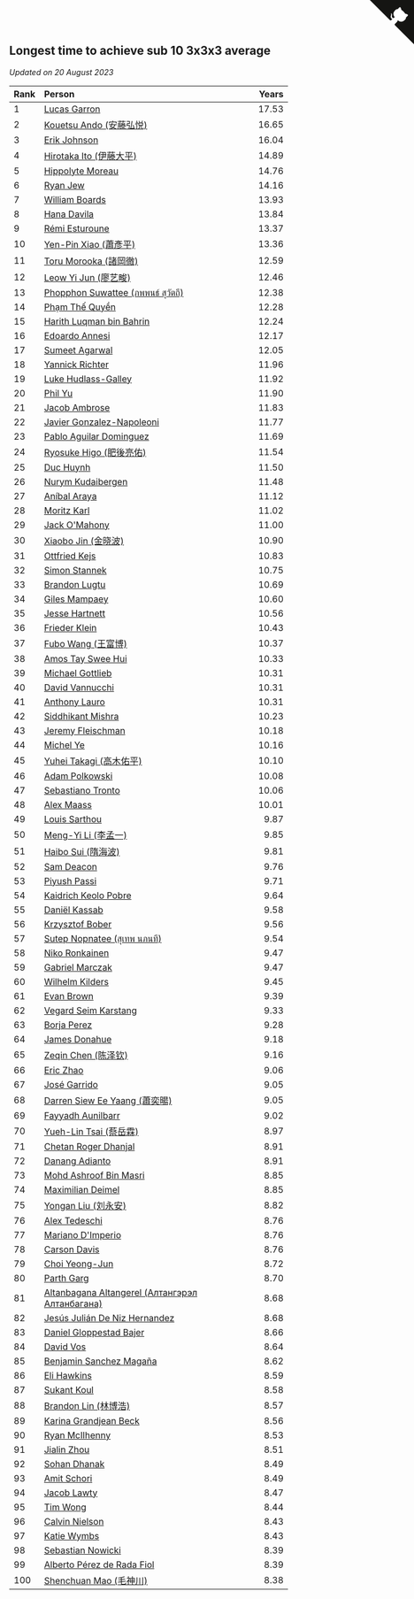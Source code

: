 ## Longest time to achieve sub 10 3x3x3 average

*Updated on 20 August 2023*

| Rank | Person | Years |
| :--- | :--- | ---: |
| 1 | [Lucas Garron](https://www.worldcubeassociation.org/persons/2006GARR01) | 17.53 |
| 2 | [Kouetsu Ando (安藤弘悦)](https://www.worldcubeassociation.org/persons/2006ANDO01) | 16.65 |
| 3 | [Erik Johnson](https://www.worldcubeassociation.org/persons/2007JOHN02) | 16.04 |
| 4 | [Hirotaka Ito (伊藤大平)](https://www.worldcubeassociation.org/persons/2008ITOH01) | 14.89 |
| 5 | [Hippolyte Moreau](https://www.worldcubeassociation.org/persons/2008MORE02) | 14.76 |
| 6 | [Ryan Jew](https://www.worldcubeassociation.org/persons/2008JEWR01) | 14.16 |
| 7 | [William Boards](https://www.worldcubeassociation.org/persons/2009BOAR01) | 13.93 |
| 8 | [Hana Davila](https://www.worldcubeassociation.org/persons/2009DAVI01) | 13.84 |
| 9 | [Rémi Esturoune](https://www.worldcubeassociation.org/persons/2010ESTU01) | 13.37 |
| 10 | [Yen-Pin Xiao (蕭彥平)](https://www.worldcubeassociation.org/persons/2010XIAO01) | 13.36 |
| 11 | [Toru Morooka (諸岡徹)](https://www.worldcubeassociation.org/persons/2010MORO01) | 12.59 |
| 12 | [Leow Yi Jun (廖艺畯)](https://www.worldcubeassociation.org/persons/2010JUNL02) | 12.46 |
| 13 | [Phopphon Suwattee (ภพพนธ์ สุวัตถี)](https://www.worldcubeassociation.org/persons/2010SUWA03) | 12.38 |
| 14 | [Phạm Thế Quyền](https://www.worldcubeassociation.org/persons/2010PHAM08) | 12.28 |
| 15 | [Harith Luqman bin Bahrin](https://www.worldcubeassociation.org/persons/2010BAHR02) | 12.24 |
| 16 | [Edoardo Annesi](https://www.worldcubeassociation.org/persons/2011ANNE01) | 12.17 |
| 17 | [Sumeet Agarwal](https://www.worldcubeassociation.org/persons/2011AGAR05) | 12.05 |
| 18 | [Yannick Richter](https://www.worldcubeassociation.org/persons/2010RICH04) | 11.96 |
| 19 | [Luke Hudlass-Galley](https://www.worldcubeassociation.org/persons/2010HUDL01) | 11.92 |
| 20 | [Phil Yu](https://www.worldcubeassociation.org/persons/2010YUPH01) | 11.90 |
| 21 | [Jacob Ambrose](https://www.worldcubeassociation.org/persons/2010AMBR01) | 11.83 |
| 22 | [Javier Gonzalez-Napoleoni](https://www.worldcubeassociation.org/persons/2011GONZ04) | 11.77 |
| 23 | [Pablo Aguilar Dominguez](https://www.worldcubeassociation.org/persons/2010AGUI04) | 11.69 |
| 24 | [Ryosuke Higo (肥後亮佑)](https://www.worldcubeassociation.org/persons/2006HIGO01) | 11.54 |
| 25 | [Duc Huynh](https://www.worldcubeassociation.org/persons/2010HUYN02) | 11.50 |
| 26 | [Nurym Kudaibergen](https://www.worldcubeassociation.org/persons/2011KUDA01) | 11.48 |
| 27 | [Aníbal Araya](https://www.worldcubeassociation.org/persons/2011ARAY01) | 11.12 |
| 28 | [Moritz Karl](https://www.worldcubeassociation.org/persons/2008KARL02) | 11.02 |
| 29 | [Jack O'Mahony](https://www.worldcubeassociation.org/persons/2011OMAH01) | 11.00 |
| 30 | [Xiaobo Jin (金晓波)](https://www.worldcubeassociation.org/persons/2008JINX01) | 10.90 |
| 31 | [Ottfried Kejs](https://www.worldcubeassociation.org/persons/2012KEJS01) | 10.83 |
| 32 | [Simon Stannek](https://www.worldcubeassociation.org/persons/2012STAN04) | 10.75 |
| 33 | [Brandon Lugtu](https://www.worldcubeassociation.org/persons/2012LUGT01) | 10.69 |
| 34 | [Giles Mampaey](https://www.worldcubeassociation.org/persons/2012MAMP01) | 10.60 |
| 35 | [Jesse Hartnett](https://www.worldcubeassociation.org/persons/2012HART03) | 10.56 |
| 36 | [Frieder Klein](https://www.worldcubeassociation.org/persons/2013KLEI01) | 10.43 |
| 37 | [Fubo Wang (王富博)](https://www.worldcubeassociation.org/persons/2007FUBO01) | 10.37 |
| 38 | [Amos Tay Swee Hui](https://www.worldcubeassociation.org/persons/2009SWEE01) | 10.33 |
| 39 | [Michael Gottlieb](https://www.worldcubeassociation.org/persons/2006GOTT01) | 10.31 |
| 40 | [David Vannucchi](https://www.worldcubeassociation.org/persons/2012VANN01) | 10.31 |
| 41 | [Anthony Lauro](https://www.worldcubeassociation.org/persons/2012LAUR02) | 10.31 |
| 42 | [Siddhikant Mishra](https://www.worldcubeassociation.org/persons/2012MISH01) | 10.23 |
| 43 | [Jeremy Fleischman](https://www.worldcubeassociation.org/persons/2005FLEI01) | 10.18 |
| 44 | [Michel Ye](https://www.worldcubeassociation.org/persons/2012YEMI01) | 10.16 |
| 45 | [Yuhei Takagi (高木佑平)](https://www.worldcubeassociation.org/persons/2008TAKA01) | 10.10 |
| 46 | [Adam Polkowski](https://www.worldcubeassociation.org/persons/2007POLK01) | 10.08 |
| 47 | [Sebastiano Tronto](https://www.worldcubeassociation.org/persons/2011TRON02) | 10.06 |
| 48 | [Alex Maass](https://www.worldcubeassociation.org/persons/2011MAAS01) | 10.01 |
| 49 | [Louis Sarthou](https://www.worldcubeassociation.org/persons/2012SART01) | 9.87 |
| 50 | [Meng-Yi Li (李孟一)](https://www.worldcubeassociation.org/persons/2011LIME01) | 9.85 |
| 51 | [Haibo Sui (隋海波)](https://www.worldcubeassociation.org/persons/2011SUIH01) | 9.81 |
| 52 | [Sam Deacon](https://www.worldcubeassociation.org/persons/2013DEAC01) | 9.76 |
| 53 | [Piyush Passi](https://www.worldcubeassociation.org/persons/2013PASS01) | 9.71 |
| 54 | [Kaidrich Keolo Pobre](https://www.worldcubeassociation.org/persons/2013POBR01) | 9.64 |
| 55 | [Daniël Kassab](https://www.worldcubeassociation.org/persons/2012KASS01) | 9.58 |
| 56 | [Krzysztof Bober](https://www.worldcubeassociation.org/persons/2013BOBE01) | 9.56 |
| 57 | [Sutep Nopnatee (สุเทพ นภนที)](https://www.worldcubeassociation.org/persons/2010NOPN01) | 9.54 |
| 58 | [Niko Ronkainen](https://www.worldcubeassociation.org/persons/2010RONK01) | 9.47 |
| 59 | [Gabriel Marczak](https://www.worldcubeassociation.org/persons/2013MARC03) | 9.47 |
| 60 | [Wilhelm Kilders](https://www.worldcubeassociation.org/persons/2010KILD02) | 9.45 |
| 61 | [Evan Brown](https://www.worldcubeassociation.org/persons/2013BROW04) | 9.39 |
| 62 | [Vegard Seim Karstang](https://www.worldcubeassociation.org/persons/2009SEIM02) | 9.33 |
| 63 | [Borja Perez](https://www.worldcubeassociation.org/persons/2013PERE05) | 9.28 |
| 64 | [James Donahue](https://www.worldcubeassociation.org/persons/2010DONA01) | 9.18 |
| 65 | [Zeqin Chen (陈泽钦)](https://www.worldcubeassociation.org/persons/2010CHEN37) | 9.16 |
| 66 | [Eric Zhao](https://www.worldcubeassociation.org/persons/2010ZHAO19) | 9.06 |
| 67 | [José Garrido](https://www.worldcubeassociation.org/persons/2009GARR01) | 9.05 |
| 68 | [Darren Siew Ee Yaang (蕭奕暘)](https://www.worldcubeassociation.org/persons/2009SIEW01) | 9.05 |
| 69 | [Fayyadh Aunilbarr](https://www.worldcubeassociation.org/persons/2010AUNI01) | 9.02 |
| 70 | [Yueh-Lin Tsai (蔡岳霖)](https://www.worldcubeassociation.org/persons/2006TSAI03) | 8.97 |
| 71 | [Chetan Roger Dhanjal](https://www.worldcubeassociation.org/persons/2014DHAN01) | 8.91 |
| 72 | [Danang Adianto](https://www.worldcubeassociation.org/persons/2013DANA01) | 8.91 |
| 73 | [Mohd Ashroof Bin Masri](https://www.worldcubeassociation.org/persons/2009MASR01) | 8.85 |
| 74 | [Maximilian Deimel](https://www.worldcubeassociation.org/persons/2010DEIM01) | 8.85 |
| 75 | [Yongan Liu (刘永安)](https://www.worldcubeassociation.org/persons/2009LIUY08) | 8.82 |
| 76 | [Alex Tedeschi](https://www.worldcubeassociation.org/persons/2014TEDE01) | 8.76 |
| 77 | [Mariano D'Imperio](https://www.worldcubeassociation.org/persons/2009DIMP01) | 8.76 |
| 78 | [Carson Davis](https://www.worldcubeassociation.org/persons/2014DAVI06) | 8.76 |
| 79 | [Choi Yeong-Jun](https://www.worldcubeassociation.org/persons/2013YEON01) | 8.72 |
| 80 | [Parth Garg](https://www.worldcubeassociation.org/persons/2014GARG01) | 8.70 |
| 81 | [Altanbagana Altangerel (Алтангэрэл Алтанбагана)](https://www.worldcubeassociation.org/persons/2013ALTA01) | 8.68 |
| 82 | [Jesús Julián De Niz Hernandez](https://www.worldcubeassociation.org/persons/2014HERN12) | 8.68 |
| 83 | [Daniel Gloppestad Bajer](https://www.worldcubeassociation.org/persons/2009GLOP01) | 8.66 |
| 84 | [David Vos](https://www.worldcubeassociation.org/persons/2008VOSD01) | 8.64 |
| 85 | [Benjamin Sanchez Magaña](https://www.worldcubeassociation.org/persons/2014MAGA02) | 8.62 |
| 86 | [Eli Hawkins](https://www.worldcubeassociation.org/persons/2014HAWK01) | 8.59 |
| 87 | [Sukant Koul](https://www.worldcubeassociation.org/persons/2014KOUL01) | 8.58 |
| 88 | [Brandon Lin (林博浩)](https://www.worldcubeassociation.org/persons/2011LINB01) | 8.57 |
| 89 | [Karina Grandjean Beck](https://www.worldcubeassociation.org/persons/2010BECK01) | 8.56 |
| 90 | [Ryan McIlhenny](https://www.worldcubeassociation.org/persons/2010MCIL02) | 8.53 |
| 91 | [Jialin Zhou](https://www.worldcubeassociation.org/persons/2013ZHOU19) | 8.51 |
| 92 | [Sohan Dhanak](https://www.worldcubeassociation.org/persons/2014DHAN03) | 8.49 |
| 93 | [Amit Schori](https://www.worldcubeassociation.org/persons/2014SCHO03) | 8.49 |
| 94 | [Jacob Lawty](https://www.worldcubeassociation.org/persons/2015LAWT01) | 8.47 |
| 95 | [Tim Wong](https://www.worldcubeassociation.org/persons/2007WONG02) | 8.44 |
| 96 | [Calvin Nielson](https://www.worldcubeassociation.org/persons/2014NIEL03) | 8.43 |
| 97 | [Katie Wymbs](https://www.worldcubeassociation.org/persons/2015WYMB01) | 8.43 |
| 98 | [Sebastian Nowicki](https://www.worldcubeassociation.org/persons/2014NOWI01) | 8.39 |
| 99 | [Alberto Pérez de Rada Fiol](https://www.worldcubeassociation.org/persons/2011FIOL01) | 8.39 |
| 100 | [Shenchuan Mao (毛神川)](https://www.worldcubeassociation.org/persons/2011MAOS01) | 8.38 |


<a href="https://github.com/JustinTimeCuber/wca_statistics" class="github-corner" aria-label="View source on Github"><svg width="80" height="80" viewBox="0 0 250 250" style="fill:#151513; color:#fff; position: absolute; top: 0; border: 0; right: 0;" aria-hidden="true"><path d="M0,0 L115,115 L130,115 L142,142 L250,250 L250,0 Z"></path><path d="M128.3,109.0 C113.8,99.7 119.0,89.6 119.0,89.6 C122.0,82.7 120.5,78.6 120.5,78.6 C119.2,72.0 123.4,76.3 123.4,76.3 C127.3,80.9 125.5,87.3 125.5,87.3 C122.9,97.6 130.6,101.9 134.4,103.2" fill="currentColor" style="transform-origin: 130px 106px;" class="octo-arm"></path><path d="M115.0,115.0 C114.9,115.1 118.7,116.5 119.8,115.4 L133.7,101.6 C136.9,99.2 139.9,98.4 142.2,98.6 C133.8,88.0 127.5,74.4 143.8,58.0 C148.5,53.4 154.0,51.2 159.7,51.0 C160.3,49.4 163.2,43.6 171.4,40.1 C171.4,40.1 176.1,42.5 178.8,56.2 C183.1,58.6 187.2,61.8 190.9,65.4 C194.5,69.0 197.7,73.2 200.1,77.6 C213.8,80.2 216.3,84.9 216.3,84.9 C212.7,93.1 206.9,96.0 205.4,96.6 C205.1,102.4 203.0,107.8 198.3,112.5 C181.9,128.9 168.3,122.5 157.7,114.1 C157.9,116.9 156.7,120.9 152.7,124.9 L141.0,136.5 C139.8,137.7 141.6,141.9 141.8,141.8 Z" fill="currentColor" class="octo-body"></path></svg></a><style>.github-corner:hover .octo-arm{animation:octocat-wave 560ms ease-in-out}@keyframes octocat-wave{0%,100%{transform:rotate(0)}20%,60%{transform:rotate(-25deg)}40%,80%{transform:rotate(10deg)}}@media (max-width:500px){.github-corner:hover .octo-arm{animation:none}.github-corner .octo-arm{animation:octocat-wave 560ms ease-in-out}}</style>
